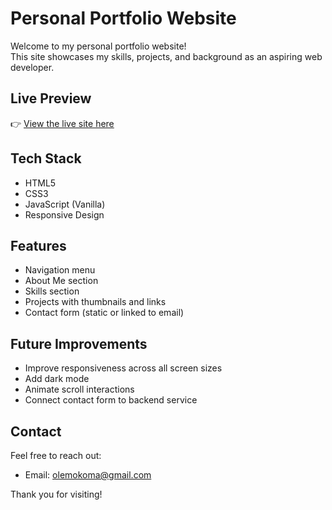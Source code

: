 #  Personal Portfolio Website

Welcome to my personal portfolio website!  
This site showcases my skills, projects, and background as an aspiring web developer.

##  Live Preview

👉 [View the live site here](https://olermok.github.io/My-Portfolio/)

##  Tech Stack

- HTML5  
- CSS3  
- JavaScript (Vanilla)  
- Responsive Design

##  Features

- Navigation menu
- About Me section
- Skills section
- Projects with thumbnails and links
- Contact form (static or linked to email)


##  Future Improvements

- Improve responsiveness across all screen sizes
- Add dark mode
- Animate scroll interactions
- Connect contact form to backend service 

##  Contact

Feel free to reach out:

- Email: olemokoma@gmail.com 


Thank you for visiting!


